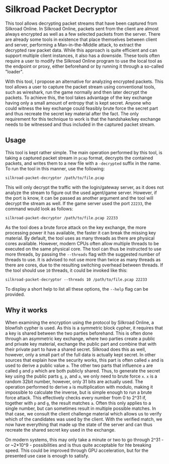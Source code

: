 # Silkroad Packet Decryptor

This tool allows decrypting packet streams that have been captured from Silkroad Online. In Silkroad Online, packets
sent from the client are almost always encrypted as well as a few selected packets from the server. There are already
some tools in existence that place themselves between client and server, performing a Man-in-the-Middle attack, to
extract the decrypted raw packet data. While this approach is quite efficient and can support multiple client instances,
it also has a downside. These tools often require a user to modify the Silkroad Online program to use the local tool as
the endpoint or proxy, either beforehand or by running it through a so-called "loader".

With this tool, I propose an alternative for analyzing encrypted packets. This tool allows a user to capture the packet
stream using conventional tools, such as wireshark, run the game normally and then later decrypt the packets. To achieve
this, the tool takes advantage of the key exchange having only a small amount of entropy that is kept secret. Anyone who
could witness the key exchange could feasibly brute force the secret part and thus recreate the secret key material
after the fact. The only requirement for this technique to work is that the handshake/key exchange needs to be witnessed
and thus included in the captured packet stream.

## Usage

This tool is kept rather simple. The main operation performed by this tool, is taking a captured packet stream in `pcap`
format, decrypts the contained packets, and writes them to a new file with a `-decrypted` suffix in the name. To run the
tool in this manner, use the following:

```shell
silkroad-packet-decryptor /path/to/file.pcap
```

This will only decrypt the traffic with the login/gateway server, as it does not analyze the stream to figure out the
used agent/game server. However, if the port is know, it can be passed as another argument and the tool will decrypt the
stream as well. If the game server used the port `22233`, the command would look as follows:

```shell
silkroad-packet-decryptor /path/to/file.pcap 22233
```

As the tool does a brute force attack on the key exchange, the more processing power it has available, the faster it can
break the missing key material. By default, the tool uses as many threads as there are physical cores available.
However, modern CPUs often allow multiple threads to be executed on the same physical core. The tool can thus be
instructed to use more threads, by passing the `--threads` flag with the suggested number of threads to use. It is
advised to not use more than twice as many threads as there are cores, due to the resulting switching overhead between
threads. If the tool should use `10` threads, it could be invoked like this:

```shell
silkroad-packet-decryptor --threads 10 /path/to/file.pcap 22233
```

To display a short help to list all these options, the `--help` flag can be provided.

## Why it works

When examining the encryption using the protocol by Silkroad Online, a blowfish cypher is used. As this is a symmetric
block cypher, it requires that a key is shared between the two parties beforehand. This is often done through an
asymmetric key exchange, where two parties create a public and private key material, exchange the public part and
combine that with their private part to have a shared secret. Silkroad does this as well, however, only a small part of
the full data is actually kept secret. In other sources that explain how the security works, this part is often called
`x` and is used to derive a public value `a`. The other two parts that influence `a` are called `g` and `p` which are
both publicly shared. Thus, to generate the secret key using the public parts `g`, `p`, and `a`, we only need to brute
force `x`. `x` is a random 32bit number, however, only 31 bits are actually used. The operation performed to derive `a`
is multiplication with modulo, making it impossible to calculate the inverse, but is simple enough to run a brute force
attack. This effectively checks every number from 0 to 2^31 if, together with `p` and `g`, the result matches `a`. Often
this only applies to a single number, but can sometimes result in multiple possible matches. In that case, we consult
the client challenge material which allows us to verify which of the candidates was used by the client. With the
verified match, we now have everything that made up the state of the server and can thus recreate the shared secret key
used in the exchange.

On modern systems, this may only take a minute or two to go through 2^31 - or ~2*10^9 - possibilities and is thus quite
acceptable for hte breaking speed. This could be improved through GPU acceleration, but for the presented use case is
enough to satisfy.
